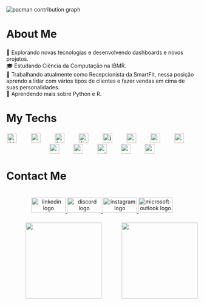 <picture>
  <source media="(prefers-color-scheme: dark)" srcset="https://raw.githubusercontent.com/EtdeCalcinha/EtdeCalcinha/output/pacman-contribution-graph-dark.svg">
  <source media="(prefers-color-scheme: light)" srcset="https://raw.githubusercontent.com/EtdeCalcinha/EtdeCalcinha/output/pacman-contribution-graph.svg">
  <img alt="pacman contribution graph" src="https://raw.githubusercontent.com/EtdeCalcinha/EtdeCalcinha/output/pacman-contribution-graph.svg">
</picture>

###

<h1 align="left">About Me</h1>

###

<p align="left">🤔 Explorando novas tecnologias e desenvolvendo dashboards e novos projetos.<br>🎓 Estudando Ciência da Computação na IBMR.<br>💼 Trabalhando  atualmente como Recepcionista da SmartFit, nessa posição aprendo a lidar com vários tipos de clientes e fazer vendas em cima de suas personalidades.<br>🌱 Aprendendo mais sobre Python e R.</p>

###

<h1 align="left">My Techs</h1>

###

<div align="center">
  <img src="https://cdn.jsdelivr.net/gh/devicons/devicon/icons/html5/html5-original.svg" height="25" alt="html5 logo"  />
  <img width="30" />
  <img src="https://cdn.jsdelivr.net/gh/devicons/devicon/icons/css3/css3-original.svg" height="25" alt="css logo"  />
  <img width="30" />
  <img src="https://cdn.jsdelivr.net/gh/devicons/devicon/icons/bootstrap/bootstrap-original.svg" height="25" alt="bootstrap logo"  />
  <img width="30" />
  <img src="https://cdn.jsdelivr.net/gh/devicons/devicon/icons/figma/figma-original.svg" height="25" alt="figma logo"  />
  <img width="30" />
  <img src="https://cdn.simpleicons.org/jupyter/F37626" height="25" alt="jupyter logo"  />
  <img width="30" />
  <img src="https://cdn.simpleicons.org/mysql/4479A1" height="25" alt="mysql logo"  />
  <img width="30" />
  <img src="https://cdn.simpleicons.org/nodedotjs/339933" height="25" alt="nodejs logo"  />
  <img width="30" />
  <img src="https://cdn.simpleicons.org/nextdotjs/000000" height="25" alt="nextjs logo"  />
  <img width="30" />
  <img src="https://cdn.simpleicons.org/pandas/150458" height="25" alt="pandas logo"  />
  <img width="30" />
  <img src="https://cdn.simpleicons.org/postgresql/4169E1" height="25" alt="postgresql logo"  />
  <img width="30" />
  <img src="https://cdn.simpleicons.org/python/3776AB" height="25" alt="python logo"  />
  <img width="30" />
  <img src="https://cdn.simpleicons.org/r/276DC3" height="25" alt="r logo"  />
  <img width="30" />
  <img src="https://cdn.simpleicons.org/react/61DAFB" height="25" alt="react logo"  />
</div>

###

<h1 align="left">Contact Me</h1>

###

<br clear="both">

<div align="center">
  <a href="https://www.linkedin.com/in/mariana-mensor-163926248/" target="_blank">
    <img src="https://raw.githubusercontent.com/maurodesouza/profile-readme-generator/master/src/assets/icons/social/linkedin/default.svg" width="90" height="40" alt="linkedin logo"  />
  </a>
  <a href="etdecalcinha" target="_blank">
    <img src="https://raw.githubusercontent.com/maurodesouza/profile-readme-generator/master/src/assets/icons/social/discord/default.svg" width="90" height="40" alt="discord logo"  />
  </a>
  <a href="https://www.instagram.com/mariairi_/" target="_blank">
    <img src="https://raw.githubusercontent.com/maurodesouza/profile-readme-generator/master/src/assets/icons/social/instagram/default.svg" width="90" height="40" alt="instagram logo"  />
  </a>
  <a href="marianamensor19@hotmail.com" target="_blank">
    <img src="https://raw.githubusercontent.com/maurodesouza/profile-readme-generator/master/src/assets/icons/social/microsoft-outlook/default.svg" width="90" height="40" alt="microsoft-outlook logo"  />
  </a>
</div>

###

<img align="right" height="200" src="https://i.pinimg.com/originals/d4/20/c3/d420c371d60eaa0d7eda2f9bb12a6c96.gif"  />

###

<div align="center">
  <img height="200" src="https://media.tenor.com/iRB7vrvhPR4AAAAi/data-code.gif"  />
</div>

###
